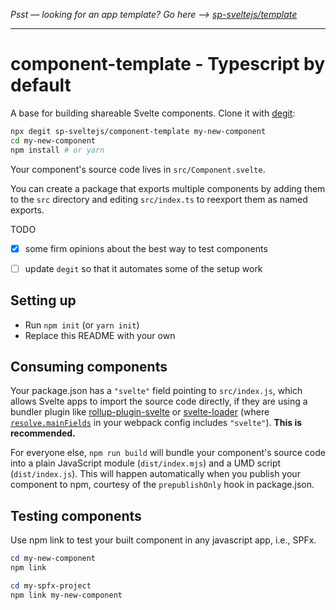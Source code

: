 *Psst — looking for an app template? Go here --> [sp-sveltejs/template](https://github.com/sp-sveltejs/template)*

---

# component-template - Typescript by default

A base for building shareable Svelte components. Clone it with [degit](https://github.com/Rich-Harris/degit):

```bash
npx degit sp-sveltejs/component-template my-new-component
cd my-new-component
npm install # or yarn
```

Your component's source code lives in `src/Component.svelte`.

You can create a package that exports multiple components by adding them to the `src` directory and editing `src/index.ts` to reexport them as named exports.

TODO

* [X] some firm opinions about the best way to test components
* [ ] update `degit` so that it automates some of the setup work


## Setting up

* Run `npm init` (or `yarn init`)
* Replace this README with your own


## Consuming components

Your package.json has a `"svelte"` field pointing to `src/index.js`, which allows Svelte apps to import the source code directly, if they are using a bundler plugin like [rollup-plugin-svelte](https://github.com/sveltejs/rollup-plugin-svelte) or [svelte-loader](https://github.com/sveltejs/svelte-loader) (where [`resolve.mainFields`](https://webpack.js.org/configuration/resolve/#resolve-mainfields) in your webpack config includes `"svelte"`). **This is recommended.**

For everyone else, `npm run build` will bundle your component's source code into a plain JavaScript module (`dist/index.mjs`) and a UMD script (`dist/index.js`). This will happen automatically when you publish your component to npm, courtesy of the `prepublishOnly` hook in package.json.

## Testing components

Use npm link to test your built component in any javascript app, i.e., SPFx.

```powershell
cd my-new-component
npm link

cd my-spfx-project
npm link my-new-component
```
